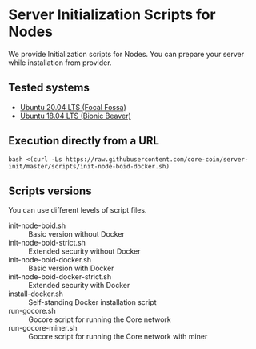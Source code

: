 # Server Initialization Scripts for Nodes

We provide Initialization scripts for Nodes. You can prepare your server while installation from provider.

## Tested systems

- [Ubuntu 20.04 LTS (Focal Fossa)](https://releases.ubuntu.com/20.04/)
- [Ubuntu 18.04 LTS (Bionic Beaver)](https://releases.ubuntu.com/18.04/)

## Execution directly from a URL

```shell
bash <(curl -Ls https://raw.githubusercontent.com/core-coin/server-init/master/scripts/init-node-boid-docker.sh)
```

## Scripts versions

You can use different levels of script files.

<dl>
  <dt>init-node-boid.sh</dt>
  <dd>Basic version without Docker</dd>
  <dt>init-node-boid-strict.sh</dt>
  <dd>Extended security without Docker</dd>
  <dt>init-node-boid-docker.sh</dt>
  <dd>Basic version with Docker</dd>
  <dt>init-node-boid-docker-strict.sh</dt>
  <dd>Extended security with Docker</dd>
  <dt>install-docker.sh</dt>
  <dd>Self-standing Docker installation script</dd>
  <dt>run-gocore.sh</dt>
  <dd>Gocore script for running the Core network</dd>
  <dt>run-gocore-miner.sh</dt>
  <dd>Gocore script for running the Core network with miner</dd>
</dl>
